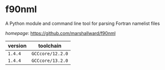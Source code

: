 # f90nml

A Python module and command line tool for parsing     Fortran namelist files

*homepage*: <https://github.com/marshallward/f90nml>

version | toolchain
--------|----------
``1.4.4`` | ``GCCcore/12.2.0``
``1.4.4`` | ``GCCcore/13.2.0``
